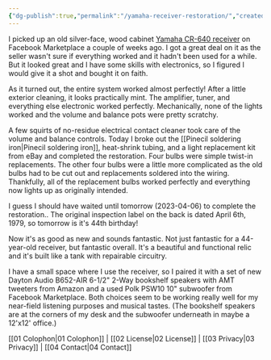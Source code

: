 ```yaml
---
{"dg-publish":true,"permalink":"/yamaha-receiver-restoration/","created":"2023-04-05T14:45:24.175-04:00","updated":"2023-04-05T15:30:52.348-04:00"}
---
```


I picked up an old silver-face, wood cabinet [Yamaha CR-640 receiver](https://classicreceivers.com/yamaha-cr-640) on Facebook Marketplace a couple of weeks ago.  I got a great deal on it as the seller wasn't sure if everything worked and it hadn't been used for a while.  But it looked great and I have some skills with electronics, so I figured I would give it a shot and bought it on faith.

As it turned out, the entire system worked almost perfectly!  After a little exterior cleaning, it looks practically mint.  The amplifier, tuner, and everything else electronic worked perfectly. Mechanically, none of the lights worked and the volume and balance pots were pretty scratchy.

A few squirts of no-residue electrical contact cleaner took care of the volume and balance controls.  Today I broke out the [[Pinecil soldering iron\|Pinecil soldering iron]], heat-shrink tubing, and a light replacement kit from eBay and completed the restoration.  Four bulbs were simple twist-in replacements.  The other four bulbs were a little more complicated as the old bulbs had to be cut out and replacements soldered into the wiring.  Thankfully, all of the replacement bulbs worked perfectly and everything now lights up as originally intended.

I guess I should have waited until tomorrow (2023-04-06) to complete the restoration..  The original inspection label on the back is dated April 6th, 1979, so tomorrow is it's 44th birthday!

Now it's as good as new and sounds fantastic.  Not just fantastic for a 44-year-old receiver, but fantastic overall.  It's a beautiful and functional relic and it's built like a tank with repairable circuitry.

I have a small space where I use the receiver, so I paired it with a set of new Dayton Audio B652-AIR 6-1/2" 2-Way bookshelf speakers with AMT tweeters from Amazon and a used Polk PSW10 10" subwoofer from Facebook Marketplace.  Both choices seem to be working really well for my near-field listening purposes and musical tastes.  (The bookshelf speakers are at the corners of my desk and the subwoofer underneath in maybe a 12'x12' office.)


<div class="transclusion internal-embed is-loaded"><div class="markdown-embed">



[[01 Colophon\|01 Colophon]] | [[02 License\|02 License]] | [[03 Privacy\|03 Privacy]] | [[04 Contact\|04 Contact]]

</div></div>
